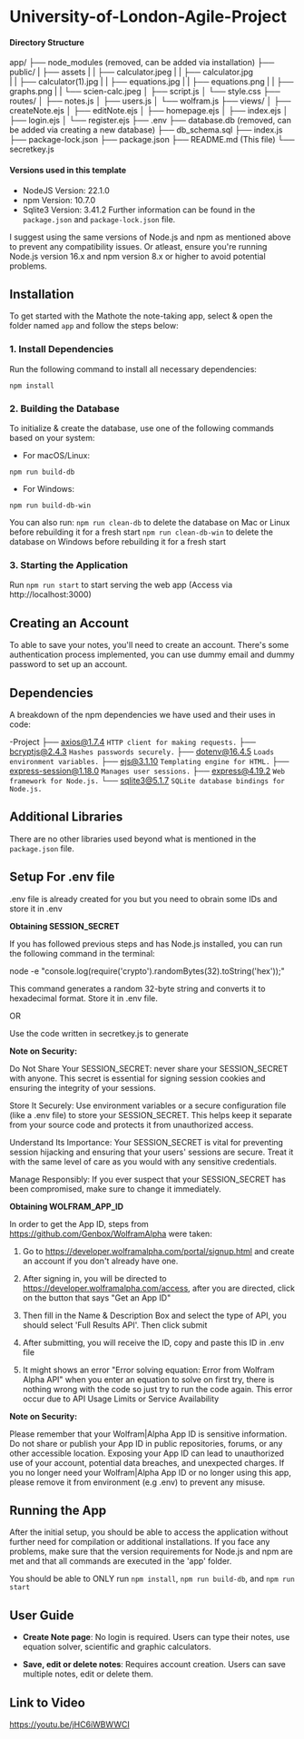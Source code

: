 # University-of-London-Agile-Project

#### Directory Structure ####

app/
├── node_modules (removed, can be added via installation)
├── public/
|   ├── assets
|   |    ├── calculator.jpeg
|   |    ├── calculator.jpg   
|   |    ├── calculator(1).jpg
|   |    ├── equations.jpg
|   |    ├── equations.png
|   |    ├── graphs.png
|   |    └── scien-calc.jpeg
│   ├── script.js
│   └── style.css
├── routes/
│   ├── notes.js
│   ├── users.js
│   └── wolfram.js
├── views/
│   ├── createNote.ejs
│   ├── editNote.ejs
│   ├── homepage.ejs
│   ├── index.ejs
│   ├── login.ejs
│   └── register.ejs
├── .env
├── database.db (removed, can be added via creating a new database)
├── db_schema.sql
├── index.js
├── package-lock.json
├── package.json
├── README.md (This file)
└── secretkey.js

#### Versions used in this template ####

* NodeJS Version: 22.1.0
* npm Version: 10.7.0
* Sqlite3 Version: 3.41.2
Further information can be found in the `package.json` and `package-lock.json` file.

I suggest using the same versions of Node.js and npm as mentioned above to prevent any compatibility issues. 
Or atleast, ensure you're running Node.js version 16.x and npm version 8.x or higher to avoid potential problems.

## Installation

To get started with the Mathote the note-taking app, select & open the folder named `app` and follow the steps below:

### 1. Install Dependencies

Run the following command to install all necessary dependencies:

```npm install```

### 2. Building the Database

To initialize & create the database, use one of the following commands based on your system:

- For macOS/Linux:

```npm run build-db```

- For Windows:

```npm run build-db-win```

You can also run: 
```npm run clean-db``` to delete the database on Mac or Linux before rebuilding it for a fresh start
```npm run clean-db-win``` to delete the database on Windows before rebuilding it for a fresh start

### 3. Starting the Application

Run ```npm run start``` to start serving the web app (Access via http://localhost:3000)

## Creating an Account

To able to save your notes, you'll need to create an account. There's some authentication process implemented, you can use dummy email and dummy password to set up an account.

## Dependencies

A breakdown of the npm dependencies we have used and their uses in code:

-Project
├── axios@1.7.4 ```HTTP client for making requests.```
├── bcryptjs@2.4.3 ```Hashes passwords securely.```
├── dotenv@16.4.5 ```Loads environment variables.```
├── ejs@3.1.10 ```Templating engine for HTML.```
├── express-session@1.18.0 ```Manages user sessions.```
├── express@4.19.2 ```Web framework for Node.js.```
└── sqlite3@5.1.7 ```SQLite database bindings for Node.js.```

## Additional Libraries

There are no other libraries used beyond what is mentioned in the `package.json` file.

## Setup For .env file

.env file is already created for you but you need to obrain some IDs and store it in .env

**Obtaining SESSION_SECRET**

If you has followed previous steps and has Node.js installed, you can run the following command in the terminal:

node -e "console.log(require('crypto').randomBytes(32).toString('hex'));"

This command generates a random 32-byte string and converts it to hexadecimal format. Store it in .env file.

OR

Use the code written in secretkey.js to generate

**Note on Security:**

Do Not Share Your SESSION_SECRET: never share your SESSION_SECRET with anyone. This secret is essential for signing session cookies and ensuring the integrity of your sessions.

Store It Securely: Use environment variables or a secure configuration file (like a .env file) to store your SESSION_SECRET. This helps keep it separate from your source code and protects it from unauthorized access.

Understand Its Importance: Your SESSION_SECRET is vital for preventing session hijacking and ensuring that your users' sessions are secure. Treat it with the same level of care as you would with any sensitive credentials.

Manage Responsibly: If you ever suspect that your SESSION_SECRET has been compromised, make sure to change it immediately.

**Obtaining WOLFRAM_APP_ID**

In order to get the App ID, steps from https://github.com/Genbox/WolframAlpha were taken:

1. Go to https://developer.wolframalpha.com/portal/signup.html and create an account if you don't already have one.

2. After signing in, you will be directed to https://developer.wolframalpha.com/access, after you are directed, click on the button that says "Get an App ID"

3. Then fill in the Name & Description Box and select the type of API, you should select 'Full Results API'. Then click submit

4. After submitting, you will receive the ID, copy and paste this ID in .env file

4. It might shows an error "Error solving equation: Error from Wolfram Alpha API" when you enter an equation to solve on first try, there is nothing wrong with the code so just try to run the code again. This error occur due to API Usage Limits or Service Availability

**Note on Security:**

Please remember that your Wolfram|Alpha App ID is sensitive information. Do not share or publish your App ID in public repositories, forums, or any other accessible location. Exposing your App ID can lead to unauthorized use of your account, potential data breaches, and unexpected charges. If you no longer need your Wolfram|Alpha App ID or no longer using this app, please remove it from environment (e.g .env) to prevent any misuse.

## Running the App

After the initial setup, you should be able to access the application without further need for compilation or additional installations. If you face any problems, make sure that the version requirements for Node.js and npm are met and that all commands are executed in the 'app' folder. 

You should be able to ONLY run ```npm install```, ```npm run build-db```, and ```npm run start``` 

## User Guide

- **Create Note page**: No login is required. Users can type their notes, use equation solver, scientific and graphic calculators.

- **Save, edit or delete notes**: Requires account creation. Users can save multiple notes, edit or delete them.

## Link to Video

https://youtu.be/jHC6iWBWWCI